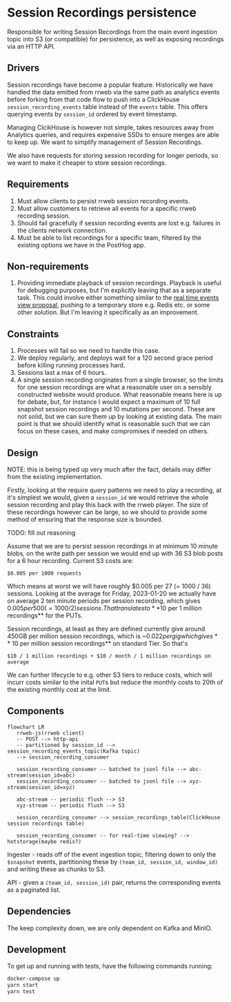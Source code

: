 # Session Recordings persistence

Responsible for writing Session Recordings from the main event ingestion topic
into S3 (or compatible) for persistence, as well as exposing recordings via an
HTTP API.

## Drivers

Session recordings have become a popular feature. Historically we have handled
the data emitted from rrweb via the same path as analytics events before forking
from that code flow to push into a ClickHouse `session_recording_events` table
instead of the `events` table. This offers querying events by `session_id`
ordered by event timestamp.

Managing ClcikHouse is however not simple, takes resources away from Analytics
queries, and requires expensive SSDs to ensure merges are able to keep up. We
want to simplify management of Session Recordings.

We also have requests for storing session recording for longer periods, so we
want to make it cheaper to store session recordings.

## Requirements

1. Must allow clients to persist rrweb session recording events.
1. Must allow customers to retrieve all events for a specific rrweb recording
   session.
1. Should fail gracefully if session recording events are lost e.g. failures in
   the clients network connection.
1. Must be able to list recordings for a specific team, filtered by the existing
   options we have in the PostHog app.

## Non-requirements

1. Providing immediate playback of session recordings. Playback is useful for
   debugging purposes, but I'm explicitly leaving that as a separate task. This
   could involve either something similar to the [real time events view
   proposal](https://github.com/PostHog/product-internal/pull/407), pushing to a
   temporary store e.g. Redis etc. or some other solution. But I'm leaving it
   specifically as an improvement.

## Constraints

1. Processes will fail so we need to handle this case.
1. We deploy regularly, and deploys wait for a 120 second grace period before
   killing running processes hard.
1. Sessions last a max of 6 hours.
1. A single session recording originates from a single browser, so the limits
   for one session recordings are what a reasonable user on a sensibly
   constructed website would produce. What reasonable means here is up for
   debate, but, for instance I would expect a maximum of 10 full snapshot
   session recordings and 10 mutations per second. These are not solid, but we
   can sure them up by looking at existing data. The main point is that we
   should identify what is reasonable such that we can focus on these cases, and
   make compromises if needed on others.

## Design

NOTE: this is being typed up very much after the fact, details may differ from
the existing implementation.

Firstly, looking at the require query patterns we need to play a recording, at
it's simplest we would, given a `session_id` we would retrieve the whole session
recording and play this back with the rrweb player. The size of these recordings
however can be large, so we should to provide some method of ensuring that the
response size is bounded.

TODO: fill out reasoning

Assume that we are to persist session recordings in at minimum 10 minute blobs,
on the write path per session we would end up with 36 S3 blob posts for a 6 hour
recording. Current S3 costs are:

    $0.005 per 1000 requests

Which means at worst we will have roughly $0.005 per 27 (= 1000 / 36) sessions.
Looking at the average for Friday, 2023-01-20 we actually have on average 2 ten
minute periods per session recording, which gives $0.005 per 500 (=1000 / 2)
sessions. That translates to **$10 per 1 million recordings** for the PUTs.

Session recordings, at least as they are defined currently give around 450GB per
million session recordings, which is ~$0.022 per gig which gives **~$10 per
million session recordings** on standard Tier. So that's

    $10 / 1 million recordings + $10 / month / 1 million recordings on average

We can further lifecycle to e.g. other S3 tiers to reduce costs, which will
incurr costs similar to the inital `PUT`s but reduce the monthly costs to 20th
of the existing monthly cost at the limit.

## Components

```mermaid
flowchart LR
   rrweb-js(rrweb client)
   -- POST --> http-api
   -- partitioned by session_id --> session_recording_events_topic(Kafka topic)
   --> session_recording_consumer

   session_recording_consumer -- batched to jsonl file --> abc-stream(session_id=abc)
   session_recording_consumer -- batched to jsonl file --> xyz-stream(session_id=xyz)

   abc-stream -- periodic flush --> S3
   xyz-stream -- periodic flush --> S3

   session_recording_consumer --> session_recordings_table(ClickHouse session recordings table)

   session_recording_consumer -- for real-time viewing? --> hotstorage(maybe redis?)
```

Ingester - reads off of the event ingestion topic, filtering down to only the
`$snapshot` events, partitioning these by `(team_id, session_id, window_id)` and
writing these as chunks to S3.

API - given a `(team_id, session_id)` pair, returns the corresponding events as
a paginated list.

## Dependencies

The keep complexity down, we are only dependent on Kafka and MinIO.

## Development

To get up and running with tests, have the following commands running:

```bash
docker-compose up
yarn start
yarn test
```
